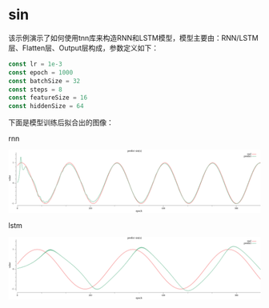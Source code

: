 # sin

该示例演示了如何使用tnn库来构造RNN和LSTM模型，模型主要由：RNN/LSTM层、Flatten层、Output层构成，参数定义如下：

```go
const lr = 1e-3
const epoch = 1000
const batchSize = 32
const steps = 8
const featureSize = 16
const hiddenSize = 64
```

下面是模型训练后拟合出的图像：

rnn

![rnn](rnn.png)

lstm

![lstm](lstm.png)